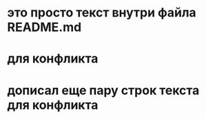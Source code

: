 # это просто текст внутри файла README.md
# для конфликта
# дописал еще пару строк текста для конфликта

